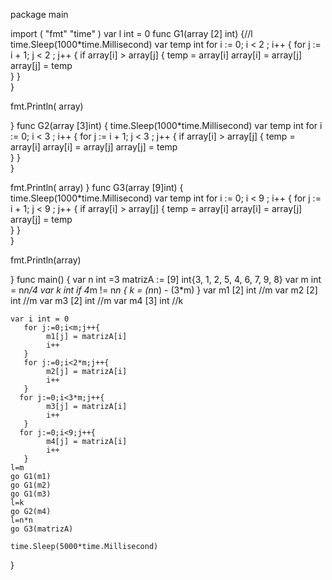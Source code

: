 package main

import (
"fmt"
"time"
)
var l int = 0
func G1(array [2] int) {//l
  time.Sleep(1000*time.Millisecond)
  var temp int
    for i := 0; i < 2 ; i++ {
                 for j := i + 1; j < 2 ; j++ {
                      if array[i] > array[j] {
                                  temp = array[i]
                                  array[i] = array[j]
                                  array[j] = temp  
                  	 }
                  }         
         } 
  
  fmt.Println( array)
  
}
func G2(array [3]int) {
  time.Sleep(1000*time.Millisecond)
  var temp int
    for i := 0; i < 3 ; i++ {
                 for j := i + 1; j < 3 ; j++ {
                      if array[i] > array[j] {
                                  temp = array[i]
                                  array[i] = array[j]
                                  array[j] = temp  
                  	 }
                  }         
         } 
  
  fmt.Println( array)
}
func G3(array [9]int) {
time.Sleep(1000*time.Millisecond)
  var temp int
    for i := 0; i < 9 ; i++ {
                 for j := i + 1; j < 9 ; j++ {
                      if array[i] > array[j] {
                                  temp = array[i]
                                  array[i] = array[j]
                                  array[j] = temp  
                  	 }
                  }         
         } 
  
  fmt.Println(array)
  
}
func main() {
	var n int =3
	matrizA := [9] int{3, 1, 2, 5, 4, 6, 7, 9, 8}
	var m int = n*n/4
	var k int
	if 4*m != n*n {
		k = (n*n) - (3*m)
	}
	var m1 [2] int //m
	var m2 [2] int //m
	var m3 [2] int //m
	var m4 [3] int //k
	
	var i int = 0
	   for j:=0;i<m;j++{
	        m1[j] = matrizA[i]
	        i++
	   }
	   for j:=0;i<2*m;j++{
	        m2[j] = matrizA[i]
	        i++
	   }
	  for j:=0;i<3*m;j++{
	        m3[j] = matrizA[i]
	        i++
	   }
	  for j:=0;i<9;j++{
	        m4[j] = matrizA[i]
	        i++
	   }
	l=m
	go G1(m1)
	go G1(m2)
	go G1(m3)
	l=k
	go G2(m4)
	l=n*n
	go G3(matrizA)
	
	time.Sleep(5000*time.Millisecond)
	
}

